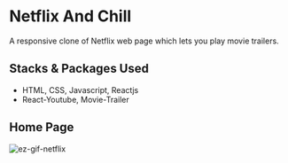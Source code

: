 # Netflix And Chill
A responsive clone of Netflix web page which lets you play movie trailers.

## Stacks & Packages Used
- HTML, CSS, Javascript, Reactjs
- React-Youtube, Movie-Trailer

## Home Page
![ez-gif-netflix](https://user-images.githubusercontent.com/58562757/214502443-58af66cb-693c-44da-ae15-1e495abd0760.gif)
